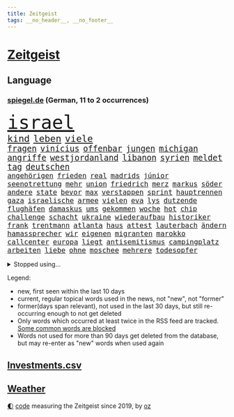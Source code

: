 ```yaml
---
title: Zeitgeist
tags: __no_header__, __no_footer__
---
```


# [Zeitgeist](https://oliz.io/zeitgeist/)

## Language

<h3><a href="https://www.spiegel.de" target="_blank">spiegel.de</a> (German, 11 to 2 occurrences)</h3>
<p style="font-family:monospace">
<span style="font-size:32pt"><a href="news_links.html#israel" class="current">israel</a></span>
<br>
<span style="font-size:16pt"><a href="news_links.html#kind" class="current">kind</a></span>
<span style="font-size:16pt"><a href="news_links.html#leben" class="current">leben</a></span>
<span style="font-size:16pt"><a href="news_links.html#viele" class="current">viele</a></span>
<br>
<span style="font-size:14pt"><a href="news_links.html#fragen" class="current">fragen</a></span>
<span style="font-size:14pt"><a href="news_links.html#vinícius" class="new">vinícius</a></span>
<span style="font-size:14pt"><a href="news_links.html#offenbar" class="current">offenbar</a></span>
<span style="font-size:14pt"><a href="news_links.html#jungen" class="current">jungen</a></span>
<span style="font-size:14pt"><a href="news_links.html#michigan" class="current">michigan</a></span>
<span style="font-size:14pt"><a href="news_links.html#angriffe" class="current">angriffe</a></span>
<span style="font-size:14pt"><a href="news_links.html#westjordanland" class="current">westjordanland</a></span>
<span style="font-size:14pt"><a href="news_links.html#libanon" class="current">libanon</a></span>
<span style="font-size:14pt"><a href="news_links.html#syrien" class="current">syrien</a></span>
<span style="font-size:14pt"><a href="news_links.html#meldet" class="current">meldet</a></span>
<span style="font-size:14pt"><a href="news_links.html#tag" class="current">tag</a></span>
<span style="font-size:14pt"><a href="news_links.html#deutschen" class="current">deutschen</a></span>
<br>
<span style="font-size:12pt"><a href="news_links.html#angehörigen" class="current">angehörigen</a></span>
<span style="font-size:12pt"><a href="news_links.html#frieden" class="current">frieden</a></span>
<span style="font-size:12pt"><a href="news_links.html#real" class="current">real</a></span>
<span style="font-size:12pt"><a href="news_links.html#madrids" class="new">madrids</a></span>
<span style="font-size:12pt"><a href="news_links.html#júnior" class="new">júnior</a></span>
<span style="font-size:12pt"><a href="news_links.html#seenotrettung" class="current">seenotrettung</a></span>
<span style="font-size:12pt"><a href="news_links.html#mehr" class="current">mehr</a></span>
<span style="font-size:12pt"><a href="news_links.html#union" class="current">union</a></span>
<span style="font-size:12pt"><a href="news_links.html#friedrich" class="current">friedrich</a></span>
<span style="font-size:12pt"><a href="news_links.html#merz" class="current">merz</a></span>
<span style="font-size:12pt"><a href="news_links.html#markus" class="current">markus</a></span>
<span style="font-size:12pt"><a href="news_links.html#söder" class="current">söder</a></span>
<span style="font-size:12pt"><a href="news_links.html#andere" class="current">andere</a></span>
<span style="font-size:12pt"><a href="news_links.html#state" class="new">state</a></span>
<span style="font-size:12pt"><a href="news_links.html#bevor" class="current">bevor</a></span>
<span style="font-size:12pt"><a href="news_links.html#max" class="current">max</a></span>
<span style="font-size:12pt"><a href="news_links.html#verstappen" class="current">verstappen</a></span>
<span style="font-size:12pt"><a href="news_links.html#sprint" class="current">sprint</a></span>
<span style="font-size:12pt"><a href="news_links.html#hauptrennen" class="current">hauptrennen</a></span>
<span style="font-size:12pt"><a href="news_links.html#gaza" class="current">gaza</a></span>
<span style="font-size:12pt"><a href="news_links.html#israelische" class="current">israelische</a></span>
<span style="font-size:12pt"><a href="news_links.html#armee" class="current">armee</a></span>
<span style="font-size:12pt"><a href="news_links.html#vielen" class="current">vielen</a></span>
<span style="font-size:12pt"><a href="news_links.html#eva" class="current">eva</a></span>
<span style="font-size:12pt"><a href="news_links.html#lys" class="current">lys</a></span>
<span style="font-size:12pt"><a href="news_links.html#dutzende" class="current">dutzende</a></span>
<span style="font-size:12pt"><a href="news_links.html#flughäfen" class="current">flughäfen</a></span>
<span style="font-size:12pt"><a href="news_links.html#damaskus" class="new">damaskus</a></span>
<span style="font-size:12pt"><a href="news_links.html#ums" class="current">ums</a></span>
<span style="font-size:12pt"><a href="news_links.html#gekommen" class="current">gekommen</a></span>
<span style="font-size:12pt"><a href="news_links.html#woche" class="current">woche</a></span>
<span style="font-size:12pt"><a href="news_links.html#hot" class="current">hot</a></span>
<span style="font-size:12pt"><a href="news_links.html#chip" class="current">chip</a></span>
<span style="font-size:12pt"><a href="news_links.html#challenge" class="current">challenge</a></span>
<span style="font-size:12pt"><a href="news_links.html#schacht" class="new">schacht</a></span>
<span style="font-size:12pt"><a href="news_links.html#ukraine" class="current">ukraine</a></span>
<span style="font-size:12pt"><a href="news_links.html#wiederaufbau" class="current">wiederaufbau</a></span>
<span style="font-size:12pt"><a href="news_links.html#historiker" class="current">historiker</a></span>
<span style="font-size:12pt"><a href="news_links.html#frank" class="current">frank</a></span>
<span style="font-size:12pt"><a href="news_links.html#trentmann" class="new">trentmann</a></span>
<span style="font-size:12pt"><a href="news_links.html#atlanta" class="current">atlanta</a></span>
<span style="font-size:12pt"><a href="news_links.html#haus" class="current">haus</a></span>
<span style="font-size:12pt"><a href="news_links.html#attest" class="new">attest</a></span>
<span style="font-size:12pt"><a href="news_links.html#lauterbach" class="current">lauterbach</a></span>
<span style="font-size:12pt"><a href="news_links.html#ändern" class="current">ändern</a></span>
<span style="font-size:12pt"><a href="news_links.html#hamassprecher" class="current">hamassprecher</a></span>
<span style="font-size:12pt"><a href="news_links.html#wir" class="current">wir</a></span>
<span style="font-size:12pt"><a href="news_links.html#eigenen" class="current">eigenen</a></span>
<span style="font-size:12pt"><a href="news_links.html#migranten" class="current">migranten</a></span>
<span style="font-size:12pt"><a href="news_links.html#marokko" class="current">marokko</a></span>
<span style="font-size:12pt"><a href="news_links.html#callcenter" class="new">callcenter</a></span>
<span style="font-size:12pt"><a href="news_links.html#europa" class="current">europa</a></span>
<span style="font-size:12pt"><a href="news_links.html#liegt" class="current">liegt</a></span>
<span style="font-size:12pt"><a href="news_links.html#antisemitismus" class="current">antisemitismus</a></span>
<span style="font-size:12pt"><a href="news_links.html#campingplatz" class="current">campingplatz</a></span>
<span style="font-size:12pt"><a href="news_links.html#arbeiten" class="current">arbeiten</a></span>
<span style="font-size:12pt"><a href="news_links.html#liebe" class="current">liebe</a></span>
<span style="font-size:12pt"><a href="news_links.html#ohne" class="current">ohne</a></span>
<span style="font-size:12pt"><a href="news_links.html#moschee" class="current">moschee</a></span>
<span style="font-size:12pt"><a href="news_links.html#mehrere" class="current">mehrere</a></span>
<span style="font-size:12pt"><a href="news_links.html#todesopfer" class="current">todesopfer</a></span>
</p>
<details>
<summary>Stopped using...</summary>
<p class="former" style="font-size:12pt">
madrid(1095) verschärft(1095) aufnehmen(1094) belarus(1094) genannt(1094) höchsten(1094) konfrontiert(1094) konzerne(1094) lukaschenko(1094) unabhängige(1094) verstorbenen(1094) ronaldo(1093) übergriffe(1093) breitet(1092) ermitteln(1092) klimaneutral(1092) nachruf(1092) schatten(1092) brauchte(1091) dadurch(1091) kritisch(1091) bahnhof(1090) hervor(1090) mitunter(1090) rasant(1090) verwirrung(1090) zoo(1090) altes(1089) anbieten(1088) halben(1088) rettet(1088) rettungskräfte(1088) verfassungsschutz(1088) walter(1088) covid(1087) entdeckung(1087) extreme(1087) österreichischen(1087) beachten(1086) coronakrise(1086) diplomaten(1086) flugzeuge(1086) gehalten(1086) geschützt(1086) lüge(1086) trat(1086) weltwirtschaft(1086) werke(1086) richtig(1085) rückschlag(1085) teilnehmen(1085) umsatz(1085) wartet(1085) weiße(1085) erhielt(1084) profitiert(1084) umstrittene(1084) umwelt(1084) vermuten(1084) berlins(1083) design(1083) journalisten(1083) märz(1083) botschaften(1082) ehren(1082) klimapolitik(1082) oberste(1082) radikale(1082) restaurants(1082) rücken(1082) unterschiedlich(1082) wofür(1082) 65(1081) mitteln(1081) erkrankung(1080) teenager(1080) auftrag(1079) miteinander(1079) schnellen(1079) vorjahr(1079) experte(1078) verbindet(1078) voraus(1078) bewährungsstrafe(1077) bestimmten(1075) sexuellen(1075) gekauft(1074) jüngere(1073) sendung(1073) exporte(1072) garten(1070) provokation(1070) auftreten(1069) vorgegangen(1069) sitzung(1068) eingeleitet(1067) bestmarke(1066) größere(1066) präsenz(1066) auflagen(1065) konferenz(1065) frisch(1064) apps(1063) bäume(1063) pkw(1063) automatisch(1062) favorit(1062) vorteile(1060) möglichkeiten(1057) spannend(1055) herausforderung(1054) sarah(1053) erhöhung(1051) gruppen(1050) schwung(1049) koalitionspartner(1047) gehabt(1043) johannes(1040) verdoppelt(1039) missbrauchs(1036) cdu/csu(1028) coronaimpfung(1020) ausweg(1014) nick(1011) leiter(1009) festgesetzt(1003) polizeiruf(995) zustimmen(981) konfrontation(980) anna(978) diagnose(977) direkten(949) notstand(948) hochschulen(938) abgestürzt(914) long(909) gewalttat(897) banken(894) geehrt(891) fußballnationalmannschaft(886) holz(880) besonderes(865) drohende(845) verdi(835) belastung(831) ausgefallen(801) fossilen(791) zerstörten(790) erfolglos(789) fluten(787) ukrainischer(775) analysten(774) zurückziehen(772) energiepreise(766) stehlen(763) gehälter(756) haushalt(756) eindeutig(753) irritiert(752) fehlender(749) offene(748) 73(747) versetzt(742) einigt(738) stern(715) aktivitäten(706) benutzt(703) hafenstadt(699) beliebt(697) reine(692) vorgesehen(685) stephen(677) einfacher(676) zehnjähriger(675) ärztin(666) verletzung(659) windräder(659) buschmann(654) flugzeugen(640) lemke(629) steffi(629) schwieriger(628) nutzten(622) spielern(620) ergeben(612) journalismus(609) filmemacher(608) heißen(605) versteckte(599) oppositionellen(596) runter(592) samt(588) geplanter(583) schneiden(577) sanktioniert(575) angriffskrieg(572) besetzte(572) austausch(571) unsicher(571) verliehen(567) empfang(562) künstlerin(558) prominenter(558) königsklasse(553) spart(552) herrschte(549) angestellte(546) windkraft(546) ausstieg(541) drohe(539) großmutter(530) haare(530) anschuldigungen(527) vermisster(526) umstände(523) isoliert(513) verhängnis(513) ärztinnen(513) discounter(508) prinzessin(503) zunahme(502) ausgebaut(501) sylt(501) computer(499) bgh(494) 110(492) lidl(492) ausbauen(490) mitarbeitende(486) irans(482) ramelow(482) tierschützer(482) 54(480) verheerend(480) gegenzug(477) energieversorger(465) bekämpft(464) krebserkrankung(464) schrumpfen(464) kostete(463) verstoßen(456) heißer(454) verteilen(454) frist(448) formen(446) weitergehen(446) ähnlichen(441) freispruch(439) 2008(438) chinesen(436) revolution(435) nachhaltigkeit(434) antony(433) drohnenangriff(432) wärmepumpen(428) diana(425) psychischen(423) schlimmeres(422) wagner(421) bürgergeld(420) durchs(418) importiert(418) spitzen(414) ganzes(412) elefanten(406) heikle(406) telekom(404) eben(399) klimaprotest(399) kita(396) behindert(393) machtmissbrauch(393) stephan(392) ereignet(386) 1400(381) nationaltrainer(379) stützt(379) rutscht(374) neymar(368) verwandelt(367) erzeugerpreise(365) versehen(364) arzneimittel(363) belege(362) frühling(362) pakete(362) hit(360) sparkurs(359) razzien(358) großeinsatz(357) kopftuch(355) kohl(352) festgehalten(351) herrschen(350) bedrohungen(340) hochwasser(340) songs(339) leidenschaft(337) aneinander(335) weltall(335) befragung(331) digital(331) vodafone(331) rudi(328) düstere(327) adolf(325) aussichten(325) familienministerin(325) unerlaubt(324) spion(322) singt(321) bewirken(320) schmecken(320) kampfjets(318) unesco(318) geheim(316) rennens(314) deutschlandticket(313) privatjets(311) russell(310) game(309) interviews(307) technische(306) angriffskrieges(305) check(305) mediathek(304) bemängeln(303) fenster(302) jong(302) un(302) asiatische(301) banker(300) verbannt(300) little(299) gegensatz(298) wein(298) hinnehmen(295) naturschützer(292) trauern(292) opfers(289) schulsystem(289) chefredakteur(288) biontech(286) bundesrechnungshof(286) udo(286) wiener(286) gebet(285) rekordhoch(283) sensation(283) reisebus(282) informieren(281) beliebter(276) renommierte(276) völler(276) ussängerin(275) nepal(274) staatsgebiet(274) luftverschmutzung(273) umzug(273) missbrauchsvorwürfen(272) amtsantritt(270) 18jähriger(269) nachteil(269) einträge(265) plätzen(265) statistik(265) mischt(264) wand(264) ausstand(263) geschadet(263) landwirte(263) mythos(263) radio(263) temperatur(263) fernando(262) minderjährig(260) versinken(260) nervt(259) unosicherheitsrat(258) outfits(257) sorgten(257) umweltministerin(257) verleumdung(256) rauchen(255) fatalen(254) neubau(253) totes(253) abnehmen(251) anhörung(251) aufklären(251) fahrbahn(251) freier(251) jene(250) baden(249) befasst(249) ocean(248) vermeintlicher(248) attackierte(247) bauministerin(245) ausgerufen(244) beschleunigt(244) filmen(244) manöver(244) polizeiangaben(244) cumexskandal(243) janet(243) erstellt(242) kläger(242) bienen(241) schleswigholsteins(240) verfügbar(240) laufbahn(239) niederländischen(238) regierungsvertreter(238) tarifverhandlungen(238) antike(236) etappe(236) militäreinsatz(236) rechtsaußen(236) spezies(235) zutiefst(235) seltenen(233) dennis(232) augenhöhe(231) bauarbeiten(231) nachträglich(231) spiegelspitzengespräch(231) umdenken(231) lampedusa(230) azubis(229) bemühen(229) premiers(229) anpassen(228) trier(228) siedlung(227) alonso(225) leiterin(225) riskante(225) ausgewiesen(222) fett(221) weltmeisterin(221) coup(220) feinstaub(220) gebäuden(220) joggen(219) leichtathletik(219) stürzten(217) wassermassen(217) ofen(216) schwimmbad(216) 15jähriger(215) beurteilen(214) wurzeln(214) wang(212) aldi(211) rio(211) effizient(210) basketball(209) rheinische(209) verkäufer(209) verstand(209) zukünftig(208) gesprächen(207) jamshid(207) jena(207) laden(207) roger(207) sharmahd(207) tragischen(207) fließen(205) ertrunken(204) germany(204) name(204) trainerin(204) laune(203) leonardo(203) verwüstet(202) aktie(201) kippte(201) koma(201) milliardenschwere(201) mythen(201) rebellion(201) rüstungskonzern(201) königsetappe(199) verursachte(199) geheimnisvolle(198) heizungen(196) hellt(196) schwersten(195) w(195) insolvent(193) konkurrent(193) angelegenheit(192) erschaffen(191) 900(190) bezieht(190) bundesverwaltungsgericht(190) erfolgen(190) 27jähriger(189) kleinkind(189) ostseepipelines(189) bewährung(188) absatz(187) errichten(187) f(187) mordkommission(187) wiederwahl(187) ubs(186) heutige(185) heben(184) 88(183) glas(183) linkspartei(183) greenwashing(182) schadstoffe(182) vergangenem(182) 13jährige(180) vermeintlich(178) gekürt(177) beziehen(175) droge(175) niemandem(175) vorausgesetzt(175) alexandria(174) fax(174) populisten(174) helmut(173) bezwingt(171) konrad(171) radprofi(171) breite(170) stolpern(170) zurückgetreten(170) ferraripilot(169) sehnsucht(169) sponsor(169) rechtspopulistischen(168) westlicher(168) fläche(167) gräfenhausen(166) monarch(166) unterbricht(166) bürgerkriegs(165) 34jähriger(164) sang(163) tanken(162) 81jährige(161) seil(161) kennedy(160) kostümen(160) moderna(160) großrazzia(158) votum(158) wiederholten(158) support(157) gästen(155) trikot(154) uniform(154) treffens(153) billig(152) aufstands(150) prominentem(150) durchsetzt(149) innovation(148) dienste(147) bildungsminister(146) fertigen(146) begleitete(145) einkommensteuer(145) expertengremium(145) höchststand(145) auftauchen(144) heilung(144) rekrutieren(144) unterbrochen(144) großvaters(143) strikt(143) zehntel(143) aufsteiger(142) auswirken(141) schlägerei(141) pilot(140) verwechselt(140) vice(140) weltbeste(140) coronahilfen(139) monster(139) motto(139) schlagabtausch(139) boomen(137) peters(137) rechnung(137) camp(136) ozeane(136) salzburg(136) schulter(135) taktik(134) zoff(134) kredite(133) blockt(132) 9(131) arne(131) beliebteste(131) naturschutz(131) trümmer(131) flüchtlingszahlen(130) mangelware(130) radprofis(130) wärme(130) pfleger(129) wahlkampfauftritt(129) dingen(128) militärischer(128) wappnet(128) beckenbauer(127) befragt(127) gegenmittel(127) mohammed(127) schläge(127) selbstständig(127) brachen(126) tritte(126) we(126) menschlicher(125) treu(125) ungereimtheiten(125) zurücktreten(125) ballermann(124) befassen(124) sand(124) zusammenarbeiten(124) lasso(123) faire(122) lachen(122) ranken(122) shell(122) einzusetzen(121) morgens(121) brandstiftung(120) hitzewellen(119) zulasten(119) genießt(118) seen(118) unzulässig(118) ätna(118) argumentiert(117) strich(117) katastrophengebiet(116) marktführer(116) strategisch(116) verbandschef(116) ausgeht(115) babyboomer(115) chipherstellers(115) fotografieren(115) haushalten(115) mysteriöse(115) gesamtsieg(114) sinkenden(114) unterschied(114) abschaffen(113) elend(113) gehweg(113) josh(113) bremse(112) budget(112) gesamtführung(112) model(112) eignung(110) schuldenbremse(110) errichtet(109) kadyrow(109) liter(109) ramsan(109) tschetschenische(109) formsache(108) fotovoltaik(108) vielzahl(108) faxgeräte(107) sechster(107) erwärmung(106) potenziell(106) rechtsextremer(106) zügen(106) kosovarische(105) oberfläche(105) telefon(105) vorbestraft(105) wirtschaftsforscher(105) frauenfußball(104) militärflugzeuge(104) gündoğan(103) i̇lkay(103) riechen(103) zwischenfall(103) wohlauf(102) bezahlte(101) spezielles(101) apolda(100) überlegen(100) diskriminiert(99) freiwilligen(98) geretteten(98) speichern(98) abends(97) außerirdische(97) begehrten(97) berufen(97) feierabend(97) huawei(97) iris(97) lynn(97) shelby(97) stellplätze(97) strömung(97) weile(97) weltkulturerbe(97) zumutung(97) innenausschuss(96) untergehen(96) interessiert(95) jemanden(95) meines(95) präsidentenwahl(95) schoigu(95) systeme(95) tunis(95) dreitägige(94) erhaschen(94) liebeserklärung(94) entscheidende(93) unwettern(93) abu(92) asiatischen(92) bundeswirtschaftsministerium(92) energieverbrauch(92) fußballem(92) kreuzfahrtschiff(92) vergangen(92) zwischenzeitlich(92) delegation(91) dirndl(91) nachhaltige(91) ökotest(91) eingestürztes(90) frauenanteil(90) jährlichen(90) kleiderordnung(90) untergraben(90) vermittlungen(90) weltmeere(90) beschloss(89) einnahmequelle(89) iraner(89) keime(89) polarisiert(89) techniken(89) 4500(88) hhla(88) mahmoud(88) mobilfunknetz(88) umbauen(88) verleiht(88) worms(88) zukunftsmarkt(88) bewerbungen(87) eile(87) erschöpfung(87) randale(87) rewe(87) spezialeinheiten(87) tyler(87) wählten(87) antiterrormaßnahmen(86) entfacht(86) feuilleton(86) geschlossene(86) hafengesellschaft(86) pass(86) schmidt(86) abhandengekommen(85) aufgebracht(85) chipfabrik(85) dfbfußballerinnen(85) eingang(85) radsportszene(85) titan(85) verhandelten(85) achterbahn(84) anerkennung(84) einbaut(84) estate(84) fotografin(84) jobeinstieg(84) nordstreamanschlag(84) rapide(84) schande(84) umarmung(84) weizen(84) bearbeitet(83) bomber(83) cafés(83) energiepolitik(83) heimem(83) vernünftig(83) o2(82) schwitzen(82) thrones(82) für's(81) lenkrad(81) spektakuläres(81) staatsbesuch(81) winzige(81) ezb(80) neubrandenburg(80) sicherheitslücke(80) armageddon(79) darlehen(79) ecstasy(79) europameister(79) luftiger(79) oscarakademie(79) polizeisprecher(79) reiter(79) surowikin(79) ultra(79) verweisen(79) verwesungsgeruch(79) schriftlich(78) gefährlichste(77) it’s(77) sainz(77) tiroler(77) wahnsinnigen(77) agenten(76) dazn(76) delmenhorst(76) dhabi(76) parkplätze(76) schichten(76) süßstoff(76) vorgetragen(76) wahrnehmung(76) 36jähriger(75) atomenergiebehörde(75) ausschuss(75) biblischen(75) darmstädter(75) ermittlung(75) getreideabkommen(75) kelly(75) belastungsstörungen(74) neugeborenen(74) sambia(74) topfahrer(74) unterscheiden(74) juristin(73) kampfpanzer(73) klassement(73) nordöstlich(73) oppenheimer(73) schwesig(73) tank(73) tiktoknutzer(73) vollen(73) weltfußballer(73) berufsgruppe(72) birkenstocksandalen(72) iw(72) sondersitzung(72) überwältigen(72) konfisziert(71) rave(71) seriensieger(71) zeitungsinterview(71) 1986(70) ausstehende(70) bemerkenswerten(70) intelfabrik(70) prellbock(70) tierquälerei(70) wertschätzung(70) abschiedstournee(69) balance(69) bonucci(69) brutaler(69) empfindlich(69) ferrarifahrer(69) gepanzerten(69) steinen(69) unzählige(69) adenauer(68) bildungssystem(68) handlungsbedarf(68) mancher(68) medienunternehmen(68) schnitten(68) ahrtal(67) bp(67) lindenberg(67) marko(67) strömen(67) bezahlbar(66) höxter(66) inhaltlich(66) ko(66) nebeneffekt(66) sitzblockaden(66) tiefgreifende(66) verkünden(66) einvernehmlich(65) salz(65) sonde(65) wirkstoff(65) zehnmal(65) elfte(64) gender(64) jemen(64) modiregierung(64) pennsylvania(64) culture(63) elektrogeräte(63) ernste(63) geströmt(63) landesverrat(63) lehrermangel(63) rauf(63) touristin(63) bergankunft(62) berührungen(62) gefährliches(62) libysche(62) pulverisierte(62) kindesmissbrauch(61) kleidungsstück(61) oberhaus(61) richterliche(61) dianas(60) grundsätze(60) harmonie(60) kugel(60) probt(60) schrauben(60) bergetappe(59) cd(59) folter(59) fotografie(59) grundsicherung(59) impfung(59) raststätten(59) bronze(58) dolly(58) durchzuhalten(58) marokkos(58) umgarnt(58) bayreuth(57) draxler(57) frankensteins(57) intensiver(57) kittel(57) lebensfreude(57) naturkatastrophen(57) tiktoktrend(57) windrädern(57) überbewertet(57) cancel(56) europaweit(56) kampfpilot(56) korrigiert(56) salzburger(56) verendet(56) ausverkauf(55) einsteigen(55) getreidefrachter(55) hartmann(55) regelwerk(55) toren(55) zurückzahlen(55) achterbahnunfall(54) anlage(54) emobilität(54) sichtung(54) wmsieg(54) handschlag(53) nathan(53) berufe(52) genossen(52) gottschalk(52) tanker(52) wetterextreme(52) zelebriert(52) 96(51) alters(51) benachteiligten(51) exfrau(51) improvisierte(51) unerwarteten(51) voyager(51) zuverlässiger(51) 49eurotickets(50) bescheinigt(50) deep(50) kruse(50) topteams(50) vertrauenskrise(50) zweifelt(50) brandstiftungen(49) kunde(49) verschmutzte(49) öltanker(49) digitalministerium(48) hansestadt(48) ifoinstituts(48) johanna(48) komplizierte(48) patientin(48) visavergabe(48) wmspitzenreiter(48) alexa(47) anreise(47) birmingham(47) justizumbau(47) msc(47) sotheby’s(47) taipeh(47) belastungsstörung(46) chancenlos(46) fahrlässig(46) fass(46) fehlverhaltens(46) gadgets(46) getäuscht(46) kicken(46) lauren(46) matsch(46) posttraumatische(46) regelrechten(46) verfolgten(46) wahrzeichen(46) einlassstopp(45) einschüchterungsversuchen(45) generationenvertrag(45) interessant(45) irrtümlich(45) kärnten(45) straßenblockade(45) usschauspielerin(45) zinserhöhungen(45) bewaffnet(44) gefährdeten(44) landeschef(44) leitzinsen(44) trainerjob(44) vertritt(44) zehnjährige(44) fallschirmjäger(43) gemeistert(43) homophober(43) nationaltrainerin(43) tätig(43) xabi(43) angepassten(42) coronaimpfstoff(42) klimatechnik(42) krebserregende(42) netrebko(42) sparrezept(42) aufstehen(41) bagger(41) emporkömmlinge(41) geldsorgen(41) geratene(41) giftigen(41) i’m(41) trotzig(41) vorrunde(41) ökologischen(41) anfänger(40) entgleiste(40) mediales(40) spdmitgliedschaft(40) taxis(40) künstlerischen(39) landau(39) schlaglicht(39) 53(38) a2(38) arbeitsvertrag(38) erweiterung(38) niedrigere(38) schwachen(38) verkündeten(38) ian(37) kampfflugzeug(37) kolumbianischer(37) nordkoreas(37) pfefferspray(37) sancho(37) belustigt(36) betrag(36) exfreundin(36) jubeln(36) rtl(36) umgehend(36) angelegte(35) bestrebungen(35) ermordeten(35) flüsse(35) flüssigerdgas(35) haba(35) hackern(35) jakoo(35) minderjährigen(35) spielwarenhersteller(35) zeitschrift(35) zwanzigern(35) absprache(34) blitz(34) invasive(34) reality(34) autodach(33) genuss(33) milliardäre(33) op(33) orientierungslos(33) peinlichen(33) vincent(33) zerstreuen(33) dubiose(32) einstecken(32) interessierte(32) netzagentur(32) schwarzmeerhafen(32) british(31) bundespartei(31) klimaschützer(31) sirenen(31) ausgeweitet(30) automobilindustrie(30) baerbocks(30) beute(30) bundesgesundheitsminister(30) nachgebessert(30) neugeborene(30) peiniger(30) referendariat(30) umland(30) wilfried(30) biografien(29) gift(29) rihanna(29) tempolimit(29) verunglückte(29) vorstände(29) bahnhöfen(28) baufirmen(28) erik(28) fliegenden(28) kleinanzeigen(28) literaturbetrieb(28) lobten(28) mora(28) rabe(28) terézia(28) erfassten(27) euabgeordnete(27) linienflug(27) nüchtern(27) praktiken(27) rodgers(27) rotteten(27) ruinen(27) stiegen(27) sträucher(27) wissenschaftliche(27) beziffert(26) immobilienkredite(26) senkung(26) dive(25) einmischung(25) festhalten(25) fußballverbandschef(25) gerhart(25) gerügt(25) landtagsabgeordnete(25) malta(25) moderiert(25) 1978(24) gazelle(24) militäraktion(24) müntefering(24) sticht(24) unabhängig(24) festgeld(23) gerechter(23) menschenhändler(23) möbelkonzern(23) schockierte(23) erreichten(22) me(22) schuldfähig(22) versteckten(22) vuelta(22) generalbundesanwalt(21) halep(21) hofften(21) schönbohm(21) simona(21) gewehre(20) gravierend(20) industriestrompreise(20) quecksilber(20) ten(20) total(20) verbannen(20) basketballwm(19) explodieren(19) giulia(19) gwinn(19) handtuch(19) hütte(19) stadtrat(19) wildschweine(19) 76(18) camilla(18) monarchen(18) nette(18) seltenes(18) spanienrundfahrt(18) staatskanzlei(18) 126(17) reformiert(17) unzulässige(17) uskonzerns(17) archäologen(16) geradezu(16) kühne(16) meppen(16) middendorp(16) retters(16) spielzug(16) tansania(16) veranschlagt(16) verheerende(16) antiautoritären(15) bürgerrechtler(15) kontinuität(15) lebende(15) parker(15) räucherfisch(15) schädel(15) schädeln(15) verschleiern(15) verschlossen(15) fernseher(14) freizügige(14) gewässern(14) karte(14) kostjantyniwka(14) miller(14) nachfahren(14) wiedervereint(14) überraschungen(14) auschwitz(13) bsichef(13) giro(13) kampfflugzeuge(13) zeitzeugen(13) bewusstsein(12) geschassten(12) letztem(12) metal(12) 1981(11) aktuellem(11) alarmieren(11) dallas(11) hag(11) jadon(11) lohnplus(11) personalie(11) qualifikation(11) spitzensteuersatz(11)
</p>
</details>
<p>Legend:
<ul>
<li><span class="new">new</span>, first seen within the last 10 days</li>
<li><span class="current">current</span>, regular topical words used in the news, not "new", not "former"</li>
<li><span class="former">former(days span relevant)</span>, not used in the last 30 days, but still re-occurring enough to not get deleted</li>
<li>Only words which occurred at least twice in the RSS feed are tracked. <a href="language/filters.py">Some common words are blocked</a></li>
<li>Words not used for more than 90 days get deleted from the database, but may re-enter as "new" words when used again</li>
</ul>
</p>

## [Investments](investments.html)[.csv](investments.csv)

## [Weather](weather.html)

<footer>
<a href="javascript:toggleTheme()" class="nav">🌓</a>
<a href="https://github.com/ooz/zeitgeist">code</a> measuring the Zeitgeist since 2019, by <a href="https://oliz.io">oz</a>
</footer>
